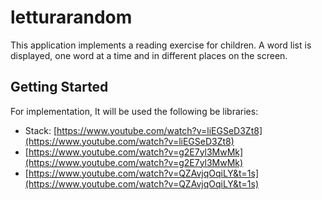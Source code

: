 # letturarandom


This application implements a reading exercise for children. A word list is displayed, one word at a time and in different places on the screen.

## Getting Started

For implementation, It will be used the following be libraries:

- Stack: [https://www.youtube.com/watch?v=liEGSeD3Zt8](https://www.youtube.com/watch?v=liEGSeD3Zt8)
- [https://www.youtube.com/watch?v=g2E7yl3MwMk](https://www.youtube.com/watch?v=g2E7yl3MwMk)
- [https://www.youtube.com/watch?v=QZAvjqOqiLY&t=1s](https://www.youtube.com/watch?v=QZAvjqOqiLY&t=1s)